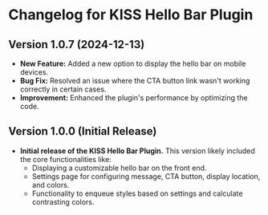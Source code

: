 # Changelog for KISS Hello Bar Plugin

## Version 1.0.7 (2024-12-13)
* **New Feature:** Added a new option to display the hello bar on mobile devices.
* **Bug Fix:** Resolved an issue where the CTA button link wasn't working correctly in certain cases.
* **Improvement:** Enhanced the plugin's performance by optimizing the code.

## Version 1.0.0 (Initial Release)
* **Initial release of the KISS Hello Bar Plugin.** This version likely included the core functionalities like:
  * Displaying a customizable hello bar on the front end.
  * Settings page for configuring message, CTA button, display location, and colors.
  * Functionality to enqueue styles based on settings and calculate contrasting colors.
